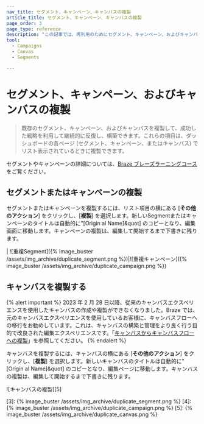 ```yaml
---
nav_title: セグメント、キャンペーン、キャンバスの複製
article_title: セグメント、キャンペーン、キャンバスの複製
page_order: 3
page_type: reference
description: "この記事では、再利用のためにセグメント、キャンペーン、およびキャンバスを複製する方法について説明します。"
tool: 
  - Campaigns
  - Canvas
  - Segments

---
```


# セグメント、キャンペーン、およびキャンバスの複製

> 既存のセグメント、キャンペーン、およびキャンバスを複製して、成功した戦略を利用して継続的に反復し、構築できます。これらの項目は、ダッシュボードの各ページ (セグメント、キャンペーン、またはキャンバス) でリスト表示されているときに複製できます。

セグメントやキャンペーンの詳細については、[Braze ブレーズラーニングコース](https://learning.braze.com/quick-overview-segment-and-campaign-setup)をご覧ください。

## セグメントまたはキャンペーンの複製

セグメントまたはキャンペーンを複製するには、リスト項目の横にある \[<i class="fas fa-gear"></i>**その他のアクション**] をクリックし、\[**複製**] を選択します。新しいSegmentまたはキャンペーンのタイトルは自動的に"\[Origin al Name]&quot] のコピーとなり、編集画面に移動します。キャンペーンの複製は、編集して開始するまで下書きに残ります。

| ![重複Segment]({% image_buster /assets/img_archive/duplicate_segment.png %})|![重複キャンペーン]({% image_buster /assets/img_archive/duplicate_campaign.png %})

## キャンバスを複製する

{% alert important %}
2023 年 2 月 28 日以降、従来のキャンバスエクスペリエンスを使用したキャンバスの作成や複製ができなくなりました。Braze では、元のキャンバスエクスペリエンスを使用しているお客様に、キャンバスフローへの移行をお勧めしています。これは、キャンバスの構築と管理をより良く行う目的で改良された編集エクスペリエンスです。「[キャンバスからキャンバスフローへの複製]({{site.baseurl}}/user_guide/engagement_tools/canvas/managing_canvases/cloning_canvases/)」を参照してください。
{% endalert %}

キャンバスを複製するには、キャンバスの横にある \[<i class="fas fa-ellipsis-vertical"></i>**その他のアクション**] をクリックし、\[**複製**] を選択します。新しいキャンバスのタイトルは自動的に"\[Origin al Name]&quot] のコピーとなり、編集ページに移動します。キャンバスの複製は、編集して開始するまで下書きに残ります。

![キャンバスの複製][5]


[3]: {% image_buster /assets/img_archive/duplicate_segment.png %}
[4]: {% image_buster /assets/img_archive/duplicate_campaign.png %}
[5]: {% image_buster /assets/img_archive/duplicate_canvas.png %}
